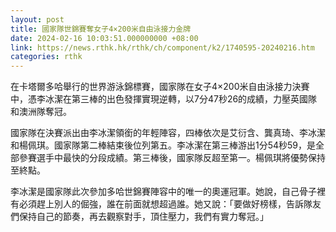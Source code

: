 ```yaml
---
layout: post
title: 國家隊世錦賽奪女子4×200米自由泳接力金牌
date: 2024-02-16 10:03:51.000000000 +08:00
link: https://news.rthk.hk/rthk/ch/component/k2/1740595-20240216.htm
categories: rthk
---
```


在卡塔爾多哈舉行的世界游泳錦標賽，國家隊在女子4×200米自由泳接力決賽中，憑李冰潔在第三棒的出色發揮實現逆轉，以7分47秒26的成績，力壓英國隊和澳洲隊奪冠。

國家隊在決賽派出由李冰潔領銜的年輕陣容，四棒依次是艾衍含、龔真琦、李冰潔和楊佩琪。國家隊第二棒結束後位列第五。李冰潔在第三棒游出1分54秒59，是全部參賽選手中最快的分段成績。第三棒後，國家隊反超至第一。楊佩琪將優勢保持至終點。

李冰潔是國家隊此次參加多哈世錦賽陣容中的唯一的奧運冠軍。她說，自己骨子裡有必須趕上別人的倔強，誰在前面就想超過誰。她又說：「要做好榜樣，告訴隊友們保持自己的節奏，再去觀察對手，頂住壓力，我們有實力奪冠。」

